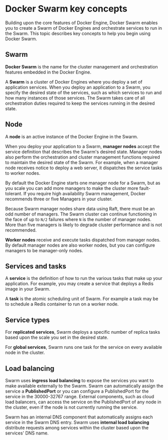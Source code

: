<!--[metadata]>
+++
title = "Swarm key concepts"
description = "Introducing key concepts for Docker Swarm"
keywords = ["docker, container, cluster, swarm"]
[menu.main]
identifier="swarm-concepts"
parent="engine_swarm"
weight="2"
advisory = "rc"
+++
<![end-metadata]-->
# Docker Swarm key concepts

Building upon the core features of Docker Engine, Docker Swarm enables you to
create a Swarm of Docker Engines and orchestrate services to run in the Swarm.
This topic describes key concepts to help you begin using Docker Swarm.

## Swarm

**Docker Swarm** is the name for the cluster management and orchestration features
embedded in the Docker Engine.

A **Swarm** is a cluster of Docker Engines where you deploy a set of application
services. When you deploy an application to a Swarm, you specify the desired
state of the services, such as which services to run and how many instances of
those services. The Swarm takes care of all orchestration duties required to
keep the services running in the desired state.

## Node

A **node** is an active instance of the Docker Engine in the Swarm.

When you deploy your application to a Swarm, **manager nodes** accept the
service definition that describes the Swarm's desired state. Manager nodes also
perform the orchestration and cluster management functions required to maintain
the desired state of the Swarm. For example, when a manager node receives notice
to deploy a web server, it dispatches the service tasks to worker nodes.

By default the Docker Engine starts one manager node for a Swarm, but as you
scale you can add more managers to make the cluster more fault-tolerant. If you
require high availability Swarm management, Docker recommends three or five
Managers in your cluster.

Because Swarm manager nodes share data using Raft, there must be an odd number
of managers. The Swarm cluster can continue functioning in the face of up to
`N/2` failures where `N` is the number of manager nodes.  More than five
managers is likely to degrade cluster performance and is not recommended.

**Worker nodes** receive and execute tasks dispatched from manager nodes. By
default manager nodes are also worker nodes, but you can configure managers to
be manager-only nodes.

## Services and tasks

A **service** is the definition of how to run the various tasks that make up
your application. For example, you may create a service that deploys a Redis
image in your Swarm.

A **task** is the atomic scheduling unit of Swarm. For example a task may be to
schedule a Redis container to run on a worker node.


## Service types

For **replicated services**, Swarm deploys a specific number of replica tasks
based upon the scale you set in the desired state.

For **global services**, Swarm runs one task for the service on every available
node in the cluster.

## Load balancing

Swarm uses **ingress load balancing** to expose the services you want to make
available externally to the Swarm. Swarm can automatically assign the service a
**PublishedPort** or you can configure a PublishedPort for the service in the
30000-32767 range. External components, such as cloud load balancers, can access
the service on the PublishedPort of any node in the cluster, even if the node is
not currently running the service.

Swarm has an internal DNS component that automatically assigns each service in
the Swarm DNS entry. Swarm uses **internal load balancing** distribute requests
among services within the cluster based upon the services' DNS name.

<p style="margin-bottom:300px">&nbsp;</p>

